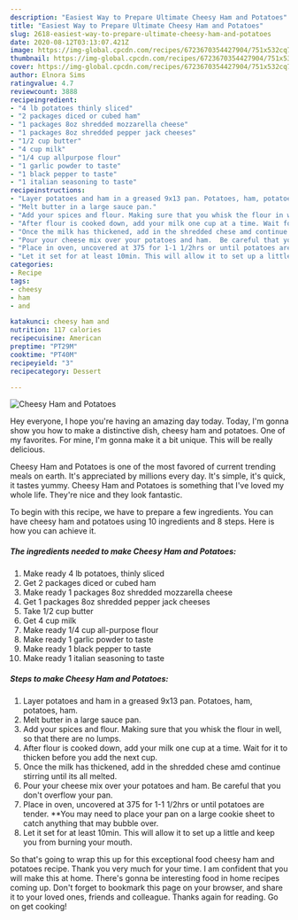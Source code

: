 ```yaml
---
description: "Easiest Way to Prepare Ultimate Cheesy Ham and Potatoes"
title: "Easiest Way to Prepare Ultimate Cheesy Ham and Potatoes"
slug: 2618-easiest-way-to-prepare-ultimate-cheesy-ham-and-potatoes
date: 2020-08-12T03:13:07.421Z
image: https://img-global.cpcdn.com/recipes/6723670354427904/751x532cq70/cheesy-ham-and-potatoes-recipe-main-photo.jpg
thumbnail: https://img-global.cpcdn.com/recipes/6723670354427904/751x532cq70/cheesy-ham-and-potatoes-recipe-main-photo.jpg
cover: https://img-global.cpcdn.com/recipes/6723670354427904/751x532cq70/cheesy-ham-and-potatoes-recipe-main-photo.jpg
author: Elnora Sims
ratingvalue: 4.7
reviewcount: 3888
recipeingredient:
- "4 lb potatoes thinly sliced"
- "2 packages diced or cubed ham"
- "1 packages 8oz shredded mozzarella cheese"
- "1 packages 8oz shredded pepper jack cheeses"
- "1/2 cup butter"
- "4 cup milk"
- "1/4 cup allpurpose flour"
- "1 garlic powder to taste"
- "1 black pepper to taste"
- "1 italian seasoning to taste"
recipeinstructions:
- "Layer potatoes and ham in a greased 9x13 pan. Potatoes, ham, potatoes, ham."
- "Melt butter in a large sauce pan."
- "Add your spices and flour. Making sure that you whisk the flour in well, so that there are no lumps."
- "After flour is cooked down, add your milk one cup at a time. Wait for it to thicken before you add the next cup."
- "Once the milk has thickened, add in the shredded chese amd continue stirring until its all melted."
- "Pour your cheese mix over your potatoes and ham.  Be careful that you don&#39;t overflow your pan."
- "Place in oven, uncovered at 375 for 1-1 1/2hrs or until potatoes are tender.  **You may need to place your pan on a large cookie sheet to catch anything that may bubble over."
- "Let it set for at least 10min. This will allow it to set up a little and keep you from burning your mouth."
categories:
- Recipe
tags:
- cheesy
- ham
- and

katakunci: cheesy ham and 
nutrition: 117 calories
recipecuisine: American
preptime: "PT29M"
cooktime: "PT40M"
recipeyield: "3"
recipecategory: Dessert

---
```



![Cheesy Ham and Potatoes](https://img-global.cpcdn.com/recipes/6723670354427904/751x532cq70/cheesy-ham-and-potatoes-recipe-main-photo.jpg)

Hey everyone, I hope you're having an amazing day today. Today, I'm gonna show you how to make a distinctive dish, cheesy ham and potatoes. One of my favorites. For mine, I'm gonna make it a bit unique. This will be really delicious.

Cheesy Ham and Potatoes is one of the most favored of current trending meals on earth. It's appreciated by millions every day. It's simple, it's quick, it tastes yummy. Cheesy Ham and Potatoes is something that I've loved my whole life. They're nice and they look fantastic.




To begin with this recipe, we have to prepare a few ingredients. You can have cheesy ham and potatoes using 10 ingredients and 8 steps. Here is how you can achieve it.

<!--inarticleads1-->

##### The ingredients needed to make Cheesy Ham and Potatoes:

1. Make ready 4 lb potatoes, thinly sliced
1. Get 2 packages diced or cubed ham
1. Make ready 1 packages 8oz shredded mozzarella cheese
1. Get 1 packages 8oz shredded pepper jack cheeses
1. Take 1/2 cup butter
1. Get 4 cup milk
1. Make ready 1/4 cup all-purpose flour
1. Make ready 1 garlic powder to taste
1. Make ready 1 black pepper to taste
1. Make ready 1 italian seasoning to taste




<!--inarticleads2-->

##### Steps to make Cheesy Ham and Potatoes:

1. Layer potatoes and ham in a greased 9x13 pan. Potatoes, ham, potatoes, ham.
1. Melt butter in a large sauce pan.
1. Add your spices and flour. Making sure that you whisk the flour in well, so that there are no lumps.
1. After flour is cooked down, add your milk one cup at a time. Wait for it to thicken before you add the next cup.
1. Once the milk has thickened, add in the shredded chese amd continue stirring until its all melted.
1. Pour your cheese mix over your potatoes and ham.  Be careful that you don&#39;t overflow your pan.
1. Place in oven, uncovered at 375 for 1-1 1/2hrs or until potatoes are tender.  **You may need to place your pan on a large cookie sheet to catch anything that may bubble over.
1. Let it set for at least 10min. This will allow it to set up a little and keep you from burning your mouth.




So that's going to wrap this up for this exceptional food cheesy ham and potatoes recipe. Thank you very much for your time. I am confident that you will make this at home. There's gonna be interesting food in home recipes coming up. Don't forget to bookmark this page on your browser, and share it to your loved ones, friends and colleague. Thanks again for reading. Go on get cooking!
